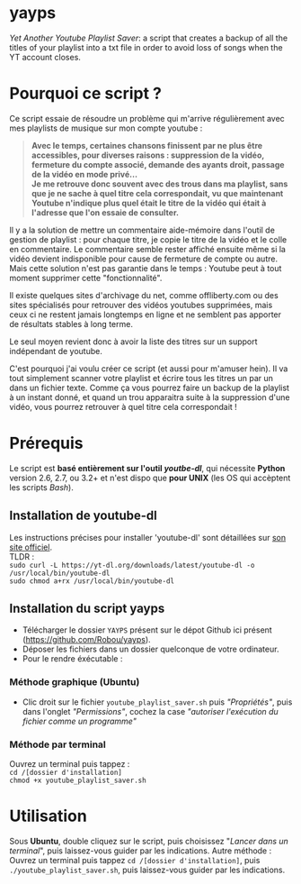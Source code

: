 # yayps
*Yet Another Youtube Playlist Saver*: a script that creates a backup of all the titles of your playlist into a txt file in order to avoid loss of songs when the YT account closes.

# Pourquoi ce script ?
Ce script essaie de résoudre un problème qui m'arrive régulièrement avec mes playlists de musique sur mon compte youtube :  
> **Avec le temps, certaines chansons finissent par ne plus être accessibles, pour diverses raisons : suppression de la vidéo, fermeture du compte associé, demande des ayants droit, passage de la vidéo en mode privé...**  
> **Je me retrouve donc souvent avec des trous dans ma playlist, sans que je ne sache à quel titre cela correspondait, vu que maintenant Youtube n'indique plus quel était le titre de la vidéo qui était à l'adresse que l'on essaie de consulter.**  

Il y a la solution de mettre un commentaire aide-mémoire dans l'outil de gestion de playlist : pour chaque titre, je copie le titre de la vidéo et le colle en commentaire. Le commentaire semble rester affiché ensuite même si la vidéo devient indisponible pour cause de fermeture de compte ou autre. Mais cette solution n'est pas garantie dans le temps : Youtube peut à tout moment supprimer cette "fonctionnalité".

Il existe quelques sites d'archivage du net, comme offliberty.com ou des sites spécialisés pour retrouver des vidéos youtubes supprimées, mais ceux ci ne restent jamais longtemps en ligne et ne semblent pas apporter de résultats stables à long terme.

Le seul moyen revient donc à avoir la liste des titres sur un support indépendant de youtube.

C'est pourquoi j'ai voulu créer ce script (et aussi pour m'amuser hein). Il va tout simplement scanner votre playlist et écrire tous les titres un par un dans un fichier texte. Comme ça vous pourrez faire un backup de la playlist à un instant donné, et quand un trou apparaitra suite à la suppression d'une vidéo, vous pourrez retrouver à quel titre cela correspondait !

# Prérequis
Le script est **basé entièrement sur l'outil *youtbe-dl***, qui nécessite **Python** version 2.6, 2.7, ou 3.2+ et n'est dispo que **pour UNIX** (les OS qui accèptent les scripts *Bash*).
## Installation de youtube-dl
Les instructions précises pour installer 'youtube-dl' sont détaillées sur [son site officiel](https://rg3.github.io/youtube-dl/download.html).  
TLDR :  
  `sudo curl -L https://yt-dl.org/downloads/latest/youtube-dl -o /usr/local/bin/youtube-dl`  
  `sudo chmod a+rx /usr/local/bin/youtube-dl` 
## Installation du script yayps
- Télécharger le dossier `YAYPS` présent sur le dépot Github ici présent (https://github.com/Robou/yayps).
- Déposer les fichiers dans un dossier quelconque de votre ordinateur.
- Pour le rendre éxécutable :
### Méthode graphique (Ubuntu)
- Clic droit sur le fichier `youtube_playlist_saver.sh` puis *"Propriétés"*, puis dans l'onglet *"Permissions"*, cochez la case *"autoriser l'exécution du fichier comme un programme"*
### Méthode par terminal
Ouvrez un terminal puis tappez :  
`cd /[dossier d'installation]`  
`chmod +x youtube_playlist_saver.sh` 

# Utilisation
Sous **Ubuntu**, double cliquez sur le script, puis choisissez "*Lancer dans un terminal*", puis laissez-vous guider par les indications.
Autre méthode :
Ouvrez un terminal puis tappez `cd /[dossier d'installation]`, puis `./youtube_playlist_saver.sh`, puis laissez-vous guider par les indications.
